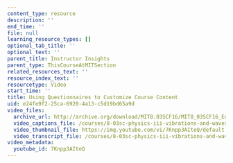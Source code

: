 ```yaml
---
content_type: resource
description: ''
end_time: ''
file: null
learning_resource_types: []
optional_tab_title: ''
optional_text: ''
parent_title: Instructor Insights
parent_type: ThisCourseAtMITSection
related_resources_text: ''
resource_index_text: ''
resourcetype: Video
start_time: ''
title: Using Questionnaires to Customize Course Content
uid: e24fe9f2-25ca-6920-4a13-c5d19bd65a9d
video_files:
  archive_url: http://archive.org/download/MIT8.03SCF16/MIT8_03SCF16_Educator08_Questionnaires_300k.mp4
  video_captions_file: /courses/8-03sc-physics-iii-vibrations-and-waves-fall-2016/98134762160e52228b24db10a86e4e12_7Knpp3AIteQ.vtt
  video_thumbnail_file: https://img.youtube.com/vi/7Knpp3AIteQ/default.jpg
  video_transcript_file: /courses/8-03sc-physics-iii-vibrations-and-waves-fall-2016/eb866fdc7a4625cd10ed9bee8ebde45c_7Knpp3AIteQ.pdf
video_metadata:
  youtube_id: 7Knpp3AIteQ
---
```

